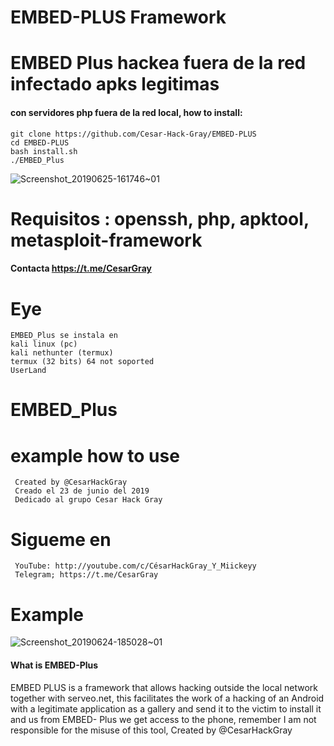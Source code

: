 # EMBED-PLUS Framework
# EMBED Plus hackea fuera de la red infectado apks legitimas
#### con servidores php fuera de la red local, how to install:

    git clone https://github.com/Cesar-Hack-Gray/EMBED-PLUS
    cd EMBED-PLUS
    bash install.sh
    ./EMBED_Plus
    
  ![Screenshot_20190625-161746~01](https://user-images.githubusercontent.com/46208706/60137733-20d79080-9765-11e9-8a1e-3ab8059abad9.png)

 # Requisitos : openssh, php, apktool, metasploit-framework
 #### Contacta https://t.me/CesarGray
 # Eye
 
 
    EMBED_Plus se instala en
    kali linux (pc)
    kali nethunter (termux)
    termux (32 bits) 64 not soported
    UserLand 
    
  # EMBED_Plus 
  # example how to use
  
  
     Created by @CesarHackGray 
     Creado el 23 de junio del 2019
     Dedicado al grupo Cesar Hack Gray
     
# Sigueme en
    
     YouTube: http://youtube.com/c/CésarHackGray_Y_Miickeyy
     Telegram; https://t.me/CesarGray

# Example
![Screenshot_20190624-185028~01](https://user-images.githubusercontent.com/46208706/60137981-eb7f7280-9765-11e9-80b9-305d6c460fa8.png)

#### What is EMBED-Plus

   EMBED PLUS is a framework that allows hacking outside the local network together with serveo.net, this facilitates the work of a hacking of an Android with a legitimate application as a gallery and send it to the victim to install it and us from EMBED- Plus we get access to the phone, remember I am not responsible for the misuse of this tool, Created by @CesarHackGray
